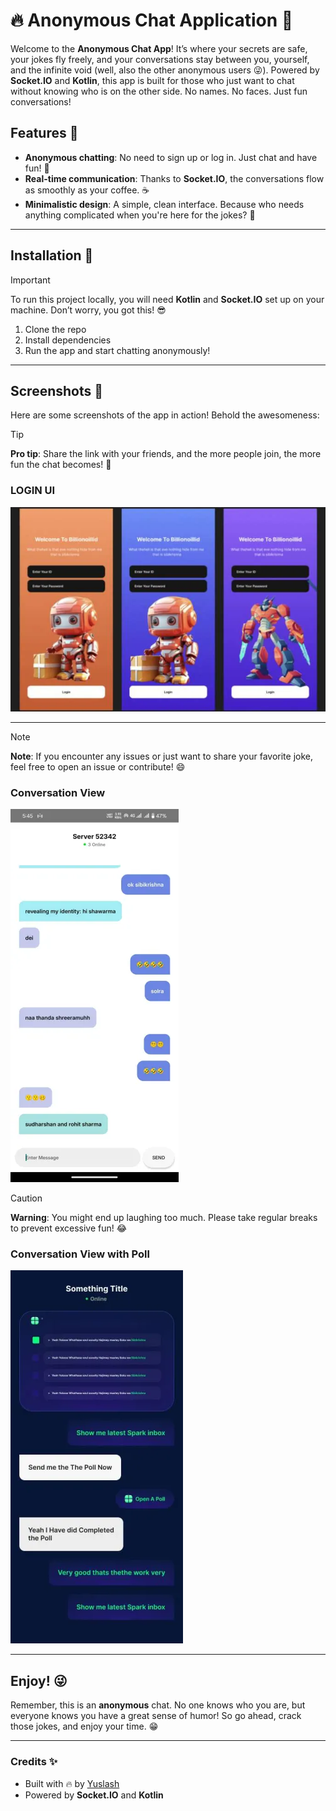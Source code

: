 
# 🔥 **Anonymous Chat Application** 🤫

Welcome to the **Anonymous Chat App**! It’s where your secrets are safe, your jokes fly freely, and your conversations stay between you, yourself, and the infinite void (well, also the other anonymous users 😜). Powered by **Socket.IO** and **Kotlin**, this app is built for those who just want to chat without knowing who is on the other side. No names. No faces. Just fun conversations!

## Features 🌟
- **Anonymous chatting**: No need to sign up or log in. Just chat and have fun! 💬
- **Real-time communication**: Thanks to **Socket.IO**, the conversations flow as smoothly as your coffee. ☕
- **Minimalistic design**: A simple, clean interface. Because who needs anything complicated when you're here for the jokes? 🎨

---

## Installation 🔧

> [!IMPORTANT]  
> To run this project locally, you will need **Kotlin** and **Socket.IO** set up on your machine. Don’t worry, you got this! 😎

1. Clone the repo
2. Install dependencies
3. Run the app and start chatting anonymously!

---

## Screenshots 📸

Here are some screenshots of the app in action! Behold the awesomeness:

> [!TIP]  
> **Pro tip**: Share the link with your friends, and the more people join, the more fun the chat becomes! 🎉


### LOGIN UI  
![LOGIN UI](./screenshots/screenshots2.webp)  


---  

> [!NOTE]  
> **Note**: If you encounter any issues or just want to share your favorite joke, feel free to open an issue or contribute! 😄  

### Conversation View  
![CHAT WINDOW](./screenshots/screenshots3.webp)  

> [!CAUTION]  
> **Warning**: You might end up laughing too much. Please take regular breaks to prevent excessive fun! 😂  


### Conversation View with Poll  
![CHAT WINDOW with POLL](./screenshots/screenshots4.webp)  


---

## Enjoy! 😜

Remember, this is an **anonymous** chat. No one knows who you are, but everyone knows you have a great sense of humor! So go ahead, crack those jokes, and enjoy your time. 😁

---

### Credits ✨
- Built with 🔥 by [Yuslash](https://github.com/Yuslash)
- Powered by **Socket.IO** and **Kotlin** 

